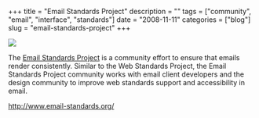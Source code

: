 +++
title = "Email Standards Project"
description = ""
tags = ["community", "email", "interface", "standards"]
date = "2008-11-11"
categories = ["blog"]
slug = "email-standards-project"
+++



  <div class="notebook-screenshot"><a href="http://www.email-standards.org/"><img src="http://media.konigi.com/bluga/wt491a17f102c8c.jpg"/></a></div><p>The <a href="http://www.email-standards.org/">Email Standards Project</a> is a community effort to ensure that emails render consistently. Similar to the Web Standards Project, the Email Standards Project community works with email client developers and the design community to improve web standards support and accessibility in email.</p>
    
  <a href="http://www.email-standards.org/">http://www.email-standards.org/</a>
